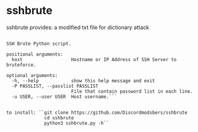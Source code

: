 # sshbrute

sshbrute provides: a modified txt file for dictionary attack
```usage: sshbrute.py [-h] [-P PASSLIST] [-u USER] host

SSH Brute Python script.

positional arguments:
  host                  Hostname or IP Address of SSH Server to bruteforce.

optional arguments:
  -h, --help            show this help message and exit
  -P PASSLIST, --passlist PASSLIST
                        File that contain password list in each line.
  -u USER, --user USER  Host username.```


to install: ``git clone https://github.com/Discordmodsbers/sshbrute
              cd sshbrute
              python3 sshbrute.py -h``
